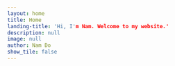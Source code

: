 ```yaml
---
layout: home
title: Home
landing-title: 'Hi, I'm Nam. Welcome to my website.'
description: null
image: null
author: Nam Do
show_tile: false
---
```


